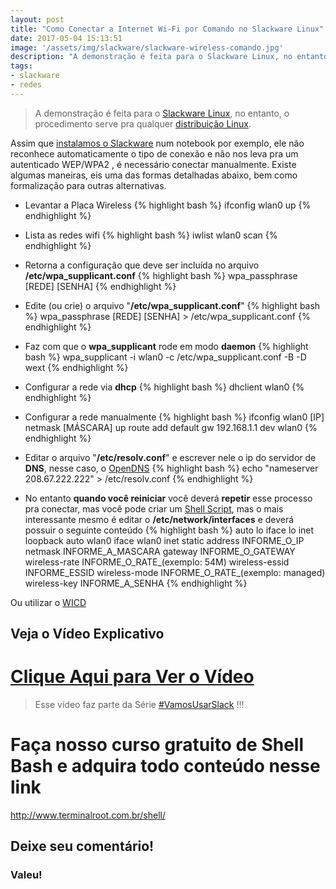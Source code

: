 ```yaml
---
layout: post
title: "Como Conectar a Internet Wi-Fi por Comando no Slackware Linux"
date: 2017-05-04 15:13:51
image: '/assets/img/slackware/slackware-wireless-comando.jpg'
description: "A demonstração é feita para o Slackware Linux, no entanto, o procedimento serve pra qualquer distribuição Linux."
tags:
- slackware
- redes
---
```


> A demonstração é feita para o [Slackware Linux](http://slackware.com/), no entanto, o procedimento serve pra qualquer [distribuição Linux](http://terminalroot.com.br/tags#distros).

Assim que [instalamos o Slackware](https://www.youtube.com/watch?v=PBhziG7CbsU&t=25s) num notebook por exemplo, ele não reconhece automaticamente o tipo de conexão e não nos leva pra um autenticado WEP/WPA2 , é necessário conectar manualmente. Existe algumas maneiras, eis uma das formas detalhadas abaixo, bem como formalização para outras alternativas.

- Levantar a Placa Wireless
{% highlight bash %}
ifconfig wlan0 up
{% endhighlight %}

- Lista as redes wifi
{% highlight bash %}
iwlist wlan0 scan
{% endhighlight %}
	
- Retorna a configuração que deve ser incluída no arquivo __/etc/wpa_supplicant.conf__
{% highlight bash %}
wpa_passphrase [REDE] [SENHA]
{% endhighlight %}
	
- Edite (ou crie) o arquivo "__/etc/wpa_supplicant.conf__"
{% highlight bash %}
wpa_passphrase [REDE] [SENHA] > /etc/wpa_supplicant.conf
{% endhighlight %}
	
- Faz com que o __wpa_supplicant__ rode em modo __daemon__
{% highlight bash %}
wpa_supplicant -i wlan0 -c /etc/wpa_supplicant.conf -B -D wext
{% endhighlight %}
	
- Configurar a rede via __dhcp__
{% highlight bash %}
dhclient wlan0
{% endhighlight %}
	
- Configurar a rede manualmente
{% highlight bash %}
ifconfig wlan0 [IP] netmask [MÁSCARA] up
route add default gw 192.168.1.1 dev wlan0
{% endhighlight %}
	
- Editar o arquivo "__/etc/resolv.conf__" e escrever nele o ip do servidor de __DNS__, nesse caso, o [OpenDNS](https://pt.wikipedia.org/wiki/OpenDNS)
{% highlight bash %}
echo "nameserver 208.67.222.222" > /etc/resolv.conf
{% endhighlight %}
	
- No entanto __quando você reiniciar__ você deverá __repetir__ esse processo pra conectar, mas você pode criar um [Shell Script](http://www.terminalroot.com.br/shell/), mas o mais interessante mesmo é editar o __/etc/network/interfaces__ e deverá possuir o seguinte conteúdo
{% highlight bash %}
auto lo
iface lo inet loopback
auto wlan0
iface wlan0 inet static
address INFORME_O_IP
netmask INFORME_A_MASCARA
gateway INFORME_O_GATEWAY
wireless-rate INFORME_O_RATE_(exemplo: 54M)
wireless-essid INFORME_ESSID
wireless-mode INFORME_O_RATE_(exemplo: managed)
wireless-key INFORME_A_SENHA
{% endhighlight %}
	 
Ou utilizar o [WICD](http://wicd.net/)

## Veja o Vídeo Explicativo

# [Clique Aqui para Ver o Vídeo](https://www.youtube.com/watch?v=q3oaZ4SIbkA)


> Esse vídeo faz parte da Série [#VamosUsarSlack](https://www.youtube.com/playlist?list=PLUJBQEDDLNcm7ofcijCwxjwcnODFhP6HD) !!!

# Faça nosso curso gratuito de Shell Bash e adquira todo conteúdo nesse link
<http://www.terminalroot.com.br/shell/>

## Deixe seu comentário!

### Valeu!

<script async src="https://pagead2.googlesyndication.com/pagead/js/adsbygoogle.js"></script>

<!-- Informat -->
<ins class="adsbygoogle"
 style="display:block"
 data-ad-client="ca-pub-2838251107855362"
 data-ad-slot="2327980059"
 data-ad-format="auto"
 data-full-width-responsive="true"></ins>

<script>
(adsbygoogle = window.adsbygoogle || []).push({});
</script>



